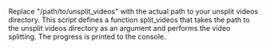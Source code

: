 Replace "/path/to/unsplit_videos" with the actual path to your unsplit videos directory. This script defines a function split_videos that takes the path to the unsplit videos directory as an argument and performs the video splitting. The progress is printed to the console.
